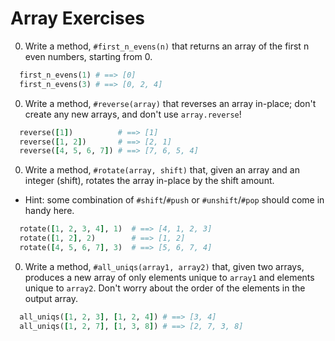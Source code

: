 # Array Exercises

0. Write a method, `#first_n_evens(n)` that returns an array of the first n even numbers, starting from 0.

  ```ruby
    first_n_evens(1) # ==> [0]
    first_n_evens(3) # ==> [0, 2, 4]
  ```

0. Write a method, `#reverse(array)` that reverses an array in-place; don't create any new arrays, and don't use `array.reverse`!

  ```ruby
    reverse([1])          # ==> [1]
    reverse([1, 2])       # ==> [2, 1]
    reverse([4, 5, 6, 7]) # ==> [7, 6, 5, 4]
  ```

0. Write a method, `#rotate(array, shift)` that, given an array and an integer (shift), rotates the array in-place by the shift amount.
  * Hint: some combination of `#shift`/`#push` or `#unshift`/`#pop` should come in handy here.

  ```ruby
    rotate([1, 2, 3, 4], 1)  # ==> [4, 1, 2, 3]
    rotate([1, 2], 2)        # ==> [1, 2]
    rotate([4, 5, 6, 7], 3)  # ==> [5, 6, 7, 4]
  ```

0. Write a method, `#all_uniqs(array1, array2)` that, given two arrays, produces a new array of only elements unique to `array1` and elements unique to `array2`. Don't worry about the order of the elements in the output array.

  ```ruby
    all_uniqs([1, 2, 3], [1, 2, 4]) # ==> [3, 4]
    all_uniqs([1, 2, 7], [1, 3, 8]) # ==> [2, 7, 3, 8]
  ```
